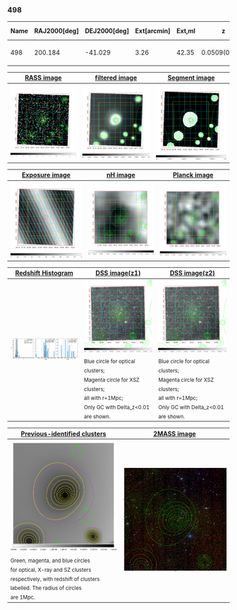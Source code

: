 <div STYLE="page-break-after: always;"></div>

### 498

|Name|RAJ2000[deg]|DEJ2000[deg] |Ext[arcmin]| Ext,ml | z | z_src| C|GC(XSZ,Delta_z<0.01)| GC(OPT,Delta_z<0.01)|GC| R_sig[arcmin] | R500[arcmin] | R500[Mpc]| CRsig[c/s] | CR500[c/s] |L500[1E44 erg/s]|F500[1E-12 erg/s/cm^2]| M500[1E14 Msun]|Tx[keV]|Cnt_sig|Beta|Rc[arcmin]|Comment|Alias|
|---|---|---|---|---|---|------|---|--------|---------|----------|---|---|---|---|---|---|---|---|---|---|---|---|---|---|
|498| 200.184| -41.029| 3.26| 42.35| 0.0509(0.006)| z1, z_xsz| B| MCXC| A| A, MCXC, N| 16.112| 12.368| 0.738| 0.270(0.055)| 0.260(0.053)| 0.259(0.028)| 4.221(0.450)| 1.20(0.07)| 2.43(0.08)| 87.9| 0.852(-0.144+0.103)| 5.468(-1.164+0.860)| -| k403|

|[RASS image](../image/498/498_img.pdf)|[filtered image](../image/498/498_fil.pdf)|[Segment image](../image/498/498_seg.pdf)|
|-------------------|--------------------|-------------------|
| <img src="../image/498/498_img.png" width="300">  | <img src="../image/498/498_fil.png" width="300">   | <img src="../image/498/498_seg.png" width="300">  |

|[Exposure image](../image/498/498_mex.pdf)| [nH image](../image/498/498_nh.pdf)| [Planck image](../image/498/498_p.pdf)|
|-------------------|--------------------|-------------------|
|<img src="../image/498/498_mex.png" width="300">   | <img src="../image/498/498_nh.png" width="300">    | <img src="../image/498/498_p.png" width="300"> |

|[Redshift Histogram](../image/498/498_zg.pdf) | [DSS image(z1)](../image/498/498_dss_z1.pdf)      |  [DSS image(z2)](../image/498/498_dss_z2.pdf)    |
|-------------------|--------------------|-------------------|
|<img src="../image/498/498_zg.png" width="300"> |<img src="../image/498/498_dss_z1.png" width="300"> <sub><br>Blue circle for optical clusters; <br>Magenta circle for XSZ clusters; <br>all with r=1Mpc; <br>Only GC with Delta_z<0.01 are shown. </sub>| <img src="../image/498/498_dss_z2.png" width="300"><sub><br>Blue circle for optical clusters; <br>Magenta circle for XSZ clusters; <br>all with r=1Mpc; <br>Only GC with Delta_z<0.01 are shown. </sub> |

|[Previous-identified clusters](../image/498/498_gc.pdf) | [2MASS image](../image/498/498_2mass.pdf)      |
|-------------------|-------------------|
|<img src=../image/498/498_gc.png width="300"> <br><sub>Green, magenta, and blue circles <br>for optical, X-ray and SZ clusters <br>respectively, with redshift of clusters <br>labelled. The radius of circles <br>are 1Mpc.</sub>|<img src="../image/498/498_2mass.png" width="300">  |




